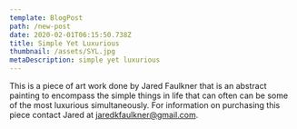 ```yaml
---
template: BlogPost
path: /new-post
date: 2020-02-01T06:15:50.738Z
title: Simple Yet Luxurious
thumbnail: /assets/SYL.jpg
metaDescription: simple yet luxurious
---
```

This is a piece of art work done by Jared Faulkner that is an abstract painting to encompass the simple things in life that can often can be some of the most luxurious simultaneously. For information on purchasing this piece contact Jared at jaredkfaulkner@gmail.com.
